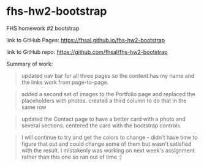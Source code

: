 # fhs-hw2-bootstrap
FHS homework #2 bootstrap

link to GitHub Pages:  https://fhsal.github.io/fhs-hw2-bootstrap

link to GitHub repo:   https://github.com/fhsal/fhs-hw2-bootstrap

Summary of work:

> updated nav bar for all three pages so the content has my name and the links work from page-to-page.  

> added a second set of images to the Portfolio page and replaced the placeholders with photos.  created a third column to do that in the same row

> updated the Contact page to have a better card with a photo and several sections.  centered the card with the bootstrap controls. 

>I will continue to try and get the colors to change - didn't have time to figure that out and could change some of them but wasn't satisfied with the result.  I mistakenly was working on next week's assignment rather than this one so ran out of time :)



